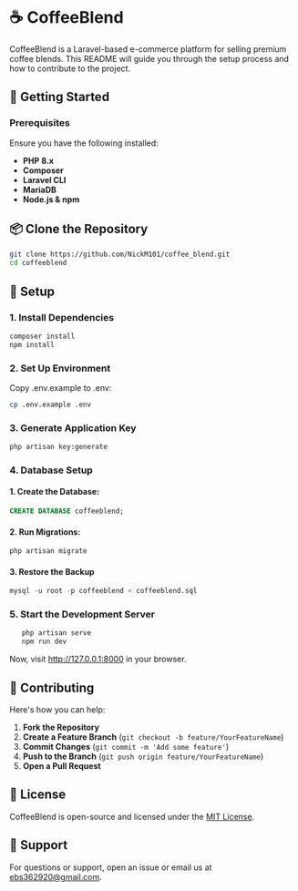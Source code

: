 # ☕ CoffeeBlend

CoffeeBlend is a Laravel-based e-commerce platform for selling premium coffee blends. This README will guide you through the setup process and how to contribute to the project.

## 🚀 Getting Started

### Prerequisites
Ensure you have the following installed:
- **PHP 8.x**
- **Composer**
- **Laravel CLI**
- **MariaDB**
- **Node.js & npm**

## 📦 Clone the Repository

```bash  
git clone https://github.com/NickM101/coffee_blend.git
cd coffeeblend  
```

## 🔧 Setup
### 1. Install Dependencies

```bash
composer install  
npm install 
```

### 2. Set Up Environment

Copy .env.example to .env:

```bash
cp .env.example .env  
```
### 3. Generate Application Key

```bash
php artisan key:generate  
```
### 4. Database Setup

#### 1. Create the Database:
```sql
CREATE DATABASE coffeeblend; 
```

#### 2. Run Migrations:
```bash
php artisan migrate  
```

#### 3. Restore the Backup
```sql
mysql -u root -p coffeeblend < coffeeblend.sql  
```

### 5.  Start the Development Server
```bash
   php artisan serve  
   npm run dev
 ```

Now, visit http://127.0.0.1:8000 in your browser.

## 🤝 Contributing
Here's how you can help:

1. **Fork the Repository**
2. **Create a Feature Branch** (`git checkout -b feature/YourFeatureName`)
3. **Commit Changes** (`git commit -m 'Add some feature'`)
4. **Push to the Branch** (`git push origin feature/YourFeatureName`)
5. **Open a Pull Request**

## 📄 License
CoffeeBlend is open-source and licensed under the [MIT License](https://opensource.org/license/mit).

## 💬 Support
For questions or support, open an issue or email us at [ebs362920@gmail.com]().
